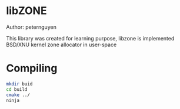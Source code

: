 # libZONE
Author: peternguyen

This library was created for learning purpose, libzone is implemented BSD/XNU kernel zone allocator in user-space

# Compiling
```bash
mkdir buid
cd build
cmake ../
ninja
```
